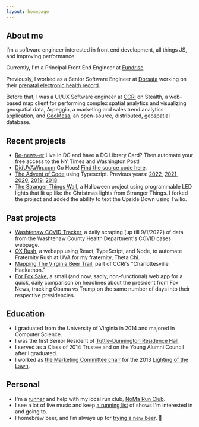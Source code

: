 ```yaml
---
layout: homepage
---
```


## About me

I’m a software engineer interested in front end development, all things JS, and improving performance.

Currently, I'm a Principal Front End Engineer at [Fundrise](https://www.fundrise.com). 

Previously, I worked as a Senior Software Engineer at [Dorsata](https://www.dorsata.com/) working on their [prenatal electronic health record](https://dorsata.com/prenatal/).

Before that, I was a UI/UX Software engineer at [CCRi](http://www.ccri.com/) on Stealth, a web-based map client for performing complex spatial analytics and visualizing geospatial data, Arpeggio, a marketing and sales trend analytics application, and [GeoMesa](http://geomesa.org), an open-source, distributed, geospatial database.

## Recent projects

- [Re-news-er](https://github.com/jdk2pq/re-news-er) Live in DC and have a DC Library Card? Then automate your free access to the NY Times and Washington Post!
- [DidUVAWin.com](http://www.diduvawin.com/) Go Hoos! [Find the source code here](https://github.com/jdk2pq/diduvawin).
- [The Advent of Code](https://github.com/jdk2pq/advent-of-code-2023) using Typescript. Previous years: [2022](https://github.com/jdk2pq/advent-of-code-2022), [2021](https://github.com/jdk2pq/advent-of-code-2021), [2020](https://github.com/jdk2pq/advent-of-code-2020), [2019](https://github.com/jdk2pq/adventOfCode2019), [2018](https://github.com/jdk2pq/adventOfCode2018)
- [The Stranger Things Wall](https://github.com/jdk2pq/Stranger-Things-Integrated), a Halloween project using programmable LED lights that lit up like the Christmas lights from Stranger Things. I forked the project and added the ability to text the Upside Down using Twilio.

## Past projects
- [Washtenaw COVID Tracker](https://github.com/jdk2pq/washtenaw-covid-tracker), a daily scraping (up till 9/1/2022) of data from the Washtenaw County Health Department's COVID cases webpage.
- [OX Rush](https://ox-rush.onrender.com), a webapp using React, TypeScript, and Node, to automate Fraternity Rush at UVA for my fraternity, Theta Chi.
- [Mapping The Virginia Beer Trail](https://ccri.com/ccris-charlottesville-hackathon/), part of CCRi's "Charlottesville Hackathon."
- [For Fox Sake](https://github.com/jdk2pq/ForFoxSake), a small (and now, sadly, non-functional) web app for a quick, daily comparison on headlines about the president from Fox News, tracking Obama vs Trump on the same number of days into their respective presidencies.

## Education
- I graduated from the University of Virginia in 2014 and majored in Computer Science.
- I was the first Senior Resident of [Tuttle-Dunnington Residence Hall](http://news.virginia.edu/content/incoming-first-year-students-get-three-new-residence-halls).
- I served as a Class of 2014 Trustee and on the Young Alumni Council after I graduated.
- I worked as [the Marketing Committee chair](http://social.virginia.edu/how-the-rotunda-light-show-came-together-for-lighting-of-the-lawn) for the 2013 [Lighting of the Lawn](https://www.youtube.com/watch?v=-miMTN_jek8).

## Personal
- I'm a [runner](https://www.strava.com/athletes/29864697) and help with my local run club, [NoMa Run Club](https://nomarunclub.com/).
- I see a lot of live music and keep [a running list](http://shows.jakekenneally.com/) of shows I'm interested in and going to.
- I homebrew beer, and I’m always up for [trying a new beer](https://untappd.com/user/jkenneally). 🍻
